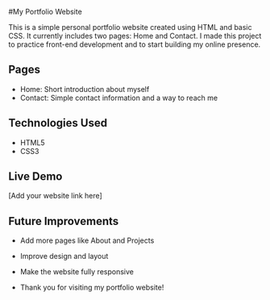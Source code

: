 #My Portfolio Website

This is a simple personal portfolio website created using HTML and basic CSS. It currently includes two pages: Home and Contact. I made this project to practice front-end development and to start building my online presence.

## Pages
- Home: Short introduction about myself
- Contact: Simple contact information and a way to reach me

## Technologies Used
- HTML5
- CSS3

## Live Demo
[Add your website link here]

## Future Improvements
- Add more pages like About and Projects
- Improve design and layout
- Make the website fully responsive

- Thank you for visiting my portfolio website! 
